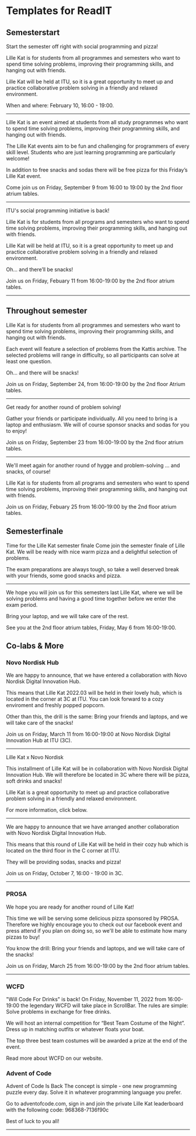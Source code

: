 # Templates for ReadIT

## Semesterstart

Start the semester off right with social programming and pizza!

Lille Kat is for students from all programmes and semesters who want to spend time solving problems, improving their programming skills, and hanging out with friends.
 
Lille Kat will be held at ITU, so it is a great opportunity to meet up and practice collaborative problem solving in a friendly and relaxed environment.

When and where: February 10, 16:00 - 19:00.

---

Lille Kat is an event aimed at students from all study programmes who want to spend time solving problems, improving their programming skills, and hanging out with friends. 

The Lille Kat events aim to be fun and challenging for programmers of every skill level. Students who are just learning programming are particularly welcome! 

In addition to free snacks and sodas there will be free pizza for this Friday’s Lille Kat event.

Come join us on Friday, September 9 from 16:00 to 19:00 by the 2nd floor atrium tables.

---

ITU's social programming initiative is back!
 
Lille Kat is for students from all programs and semesters who want to spend time solving problems, improving their programming skills, and hanging out with friends.
 
Lille Kat will be held at ITU, so it is a great opportunity to meet up and practice collaborative problem solving in a friendly and relaxed environment.

Oh… and there’ll be snacks!

Join us on Friday, Febuary 11 from 16:00-19:00 by the 2nd floor atrium tables. 

---

## Throughout semester

Lille Kat is for students from all programmes and semesters who want to spend time solving problems, improving their programming skills, and hanging out with friends. 

Each event will feature a selection of problems from the Kattis archive. The selected problems will range in difficulty, so all participants can solve at least one question. 

Oh… and there will be snacks!

Join us on Friday, September 24, from 16:00-19:00 by the 2nd floor Atrium tables. 

---

Get ready for another round of problem solving!

Gather your friends or participate individually. All you need to bring is a laptop and enthusiasm. We will of course sponsor snacks and sodas for you to enjoy!

Join us on Friday, September 23 from 16:00-19:00 by the 2nd floor atrium tables.

---

We'll meet again for another round of hygge and problem-solving ... and snacks, of course!

Lille Kat is for students from all programs and semesters who want to spend time solving problems, improving their programming skills, and hanging out with friends.

Join us on Friday, Febuary 25 from 16:00-19:00 by the 2nd floor atrium tables. 


## Semesterfinale

Time for the Lille Kat semester finale
Come join the semester finale of Lille Kat. We will be ready with nice warm pizza and a delightful selection of problems. 

The exam preparations are always tough, so take a well deserved break with your friends, some good snacks and pizza.

---

We hope you will join us for this semesters last Lille Kat, where we will be solving problems and having a good time together before we enter the exam period.

Bring your laptop, and we will take care of the rest.

See you at the 2nd floor atrium tables, Friday, May 6 from 16:00-19:00. 

## Co-labs & More

### Novo Nordisk Hub

We are happy to announce, that we have entered a collaboration with Novo Nordisk Digital Innovation Hub.

This means that Lille Kat 2022.03 will be held in their lovely hub, which is located in the corner at 3C at ITU. You can look forward to a cozy enviroment and freshly popped popcorn.

Other than this, the drill is the same: Bring your friends and laptops, and we will take care of the snacks! 

Join us on Friday, March 11 from 16:00-19:00 at Novo Nordisk Digital Innovation Hub at ITU (3C).

---

Lille Kat x Novo Nordisk

This installment of Lille Kat will be in collaboration with Novo Nordisk Digital Innovation Hub. We will therefore be located in 3C where there will be pizza, soft drinks and snacks! 

Lille Kat is a great opportunity to meet up and practice collaborative problem solving in a friendly and relaxed environment.

For more information, click below. 

---

We are happy to announce that we have arranged another collaboration with Novo Nordisk Digital Innovation Hub.

This means that this round of Lille Kat will be held in their cozy hub which is located on the third floor in the C corner at ITU.

They will be providing sodas, snacks and pizza!

Join us on Friday, October 7, 16:00 - 19:00 in 3C.

---

### PROSA

We hope you are ready for another round of Lille Kat!

This time we will be serving some delicious pizza sponsored by PROSA. Therefore we highly encourage you to check out our facebook event and press attend if you plan on doing so, so we'll be able to estimate how many pizzas to buy!

You know the drill: Bring your friends and laptops, and we will take care of the snacks! 

Join us on Friday, March 25 from 16:00-19:00 by the 2nd floor atrium tables.

---

### WCFD

"Will Code For Drinks" is back!
On Friday, November 11, 2022 from 16:00-19:00 the legendary WCFD will take place in ScrollBar. The rules are simple: Solve problems in exchange for free drinks.

We will host an internal competition for “Best Team Costume of the Night”. Dress up in matching outfits or whatever floats your boat.

The top three best team costumes will be awarded a prize at the end of the event.

Read more about WCFD on our website.

### Advent of Code

Advent of Code Is Back
The concept is simple - one new programming puzzle every day. Solve it in whatever programming language you prefer. 

Go to adventofcode.com, sign in and join the private Lille Kat leaderboard with the following code: 968368-7136f90c

Best of luck to you all!

---